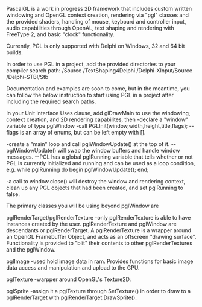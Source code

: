 PascalGL is a work in progress 2D framework that includes custom written windowing and OpenGL context creation, rendering via "pgl" classes and the provided shaders, handling of mouse, keyboard and controller input, audio capabilities through OpenAL, text shaping and rendering with FreeType 2, and basic "clock" functionality.

Currently, PGL is only supported with Delphi on Windows, 32 and 64 bit builds.

In order to use PGL in a project, add the provided directories to your compiler search path:
/Source
/TextShaping4Delphi
/Delphi-XInput/Source
/Delphi-STBI/Stb

Documentation and examples are soon to come, but in the meantime, you can follow the below instruction to start using PGL in a project after including the required search paths.

In your Unit interface Uses clause, add glDrawMain to use the windowing, context creation, and 2D rendering capabilites, then
-declare a "window" variable of type pglWindow
-call PGLInit(window,width,height,title,flags);
--flags is an array of enums, but can be left empty with [].

-create a "main" loop and call pglWindowUpdate() at the top of it.
--pglWindowUpdate() will swap the window buffers and handle window messages.
--PGL has a global pglRunning variable that tells whether or not PGL is currently initialized and running and can be used as a loop condition, e.g.
	while pglRunning do begin
	    pglWindowUpdate();
	end;

-a call to window.close() will destroy the window and rendering context, clean up any PGL objects that had been created, and set pglRunning to false.

The primary classes you will be using beyond pglWindow are

pglRenderTarget/pglRenderTexture
-only pglRenderTexture is able to have instances created by the user. pglRenderTexture and pglWindow are descendants or pglRenderTarget. A pglRenderTexture is a wrapper around an OpenGL Framebuffer Object, and acts as an offscreen "drawing surface". Functionality is provided to "blit" their contents to other pglRenderTextures and the pglWindow.

pglImage
-used hold image data in ram. Provides functions for basic image data access and manipulation and upload to the GPU.

pglTexture
-warpper around OpenGL's Texture2D.

pglSprite
-assign it a pglTexture through SetTexture() in order to draw to a pglRenderTarget with pglRenderTarget.DrawSprite().
	

 